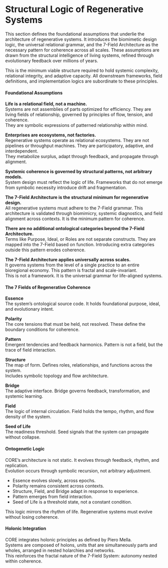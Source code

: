 # Structural Logic of Regenerative Systems

This section defines the foundational assumptions that underlie the architecture of regenerative systems. It introduces the biomimetic design logic, the universal relational grammar, and the 7-Field Architecture as the necessary pattern for coherence across all scales. These assumptions are drawn from the structural intelligence of living systems, refined through evolutionary feedback over millions of years.

This is the minimum viable structure required to hold systemic complexity, relational integrity, and adaptive capacity. All downstream frameworks, field definitions, and implementation logics are subordinate to these principles.

#### Foundational Assumptions

**Life is a relational field, not a machine.**\
Systems are not assemblies of parts optimized for efficiency. They are living fields of relationship, governed by principles of flow, tension, and coherence.\
They are symbolic expressions of patterned relationship within mind.

**Enterprises are ecosystems, not factories.**\
Regenerative systems operate as relational ecosystems. They are not pipelines or throughput machines. They are participatory, adaptive, and interdependent.\
They metabolize surplus, adapt through feedback, and propagate through alignment.

**Systemic coherence is governed by structural patterns, not arbitrary models.**\
System design must reflect the logic of life. Frameworks that do not emerge from symbolic necessity introduce drift and fragmentation.

**The 7-Field Architecture is the structural minimum for regenerative design.**\
All regenerative systems must adhere to the 7-Field grammar. This architecture is validated through biomimicry, systemic diagnostics, and field alignment across contexts. It is the minimum pattern for coherence.

**There are no additional ontological categories beyond the 7-Field Architecture.**\
Terms like Purpose, Ideal, or Roles are not separate constructs. They are mapped into the 7-Field based on function. Introducing extra categories outside this pattern erodes coherence.

**The 7-Field Architecture applies universally across scales.**\
It governs systems from the level of a single practice to an entire bioregional economy. This pattern is fractal and scale-invariant.\
This is not a framework. It is the universal grammar for life-aligned systems.

#### The 7 Fields of Regenerative Coherence

**Essence**\
The system’s ontological source code. It holds foundational purpose, ideal, and evolutionary intent.

**Polarity**\
The core tensions that must be held, not resolved. These define the boundary conditions for coherence.

**Pattern**\
Emergent tendencies and feedback harmonics. Pattern is not a field, but the trace of field interaction.

**Structure**\
The map of form. Defines roles, relationships, and functions across the system.\
Includes symbolic topology and flow architecture.

**Bridge**\
The adaptive interface. Bridge governs feedback, transformation, and systemic learning.

**Field**\
The logic of internal circulation. Field holds the tempo, rhythm, and flow density of the system.

**Seed of Life**\
The readiness threshold. Seed signals that the system can propagate without collapse.

#### Ontogenetic Logic

CORE’s architecture is not static. It evolves through feedback, rhythm, and replication.\
Evolution occurs through symbolic recursion, not arbitrary adjustment.

* Essence evolves slowly, across epochs.
* Polarity remains consistent across contexts.
* Structure, Field, and Bridge adapt in response to experience.
* Pattern emerges from field interaction.
* Seed of Life is a threshold state, not a constant condition.

This logic mirrors the rhythm of life. Regenerative systems must evolve without losing coherence.

#### Holonic Integration

CORE integrates holonic principles as defined by Piero Mella.\
Systems are composed of holons, units that are simultaneously parts and wholes, arranged in nested holarchies and networks.\
This reinforces the fractal nature of the 7-Field System: autonomy nested within coherence.

